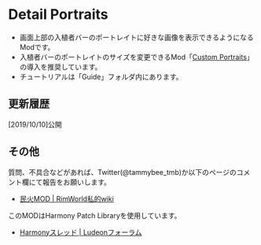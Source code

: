 # Detail Portraits
- 画面上部の入植者バーのポートレイトに好きな画像を表示できるようになるModです。  
- 入植者バーのポートレイトのサイズを変更できるMod「[Custom Portraits](https://steamcommunity.com/sharedfiles/filedetails/?id=1569605867)」の導入を推奨しています。  
- チュートリアルは「Guide」フォルダ内にあります。  
  
  
## 更新履歴
[2019/10/10]公開  
  
  
## その他  
質問、不具合などがあれば、Twitter(@tammybee_tmb)か以下のページのコメント欄にて報告をお願いします。  
  
- [民火MOD | RimWorld私的wiki](http://seesaawiki.jp/rimworld/d/%cc%b1%b2%d0%20MOD)  
  
このMODはHarmony Patch Libraryを使用しています。  
  
- [Harmonyスレッド | Ludeonフォーラム](https://ludeon.com/forums/index.php?topic=29517.0)  
  